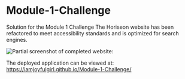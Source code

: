 # Module-1-Challenge
Solution for the Module 1 Challenge
The Horiseon website has been refactored to meet accessibility standards and is optimized for search engines.

![Partial screenshot of completed website:](/horiseon-screenshot.png)

The deployed application can be viewed at: https://iamjoyfulgirl.github.io/Module-1-Challenge/